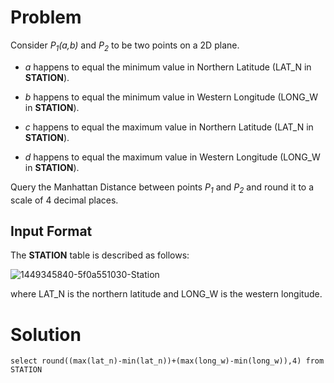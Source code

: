 # Problem

Consider *P<sub>1</sub>(a,b)* and *P<sub>2</sub>* to be two points on a 2D plane.

- *a* happens to equal the minimum value in Northern Latitude (LAT_N in ****STATION****).

- *b* happens to equal the minimum value in Western Longitude (LONG_W in **STATION**).

- *c* happens to equal the maximum value in Northern Latitude (LAT_N in **STATION**).

- *d* happens to equal the maximum value in Western Longitude (LONG_W in **STATION**).

Query the Manhattan Distance between points *P<sub>1</sub>* and *P<sub>2</sub>* and round it to a scale of 4 decimal places.

## Input Format

The **STATION** table is described as follows:

![1449345840-5f0a551030-Station](https://github.com/corneliuscornwallis3/SQL/assets/158492493/ee73e1db-cf64-4495-971e-10c297721686)

where LAT_N is the northern latitude and LONG_W is the western longitude. 

# Solution

```
select round((max(lat_n)-min(lat_n))+(max(long_w)-min(long_w)),4) from STATION
```
